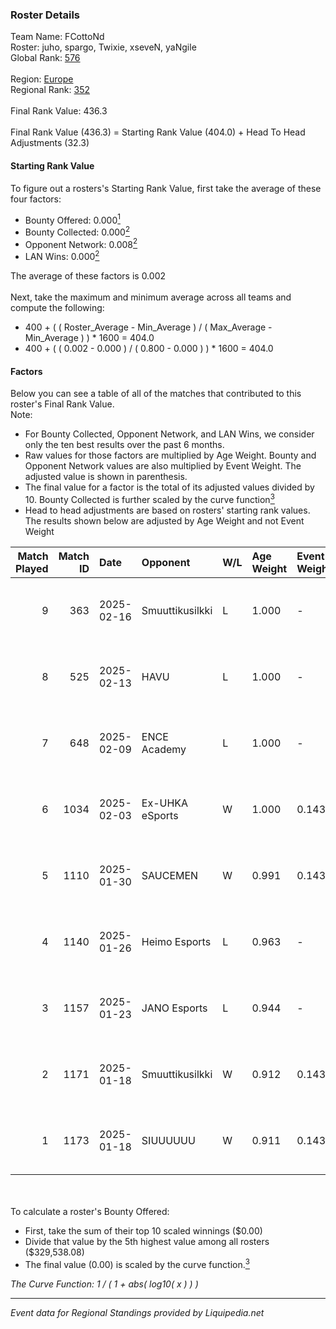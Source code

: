 ### Roster Details<br />
Team Name: FCottoNd<br />
Roster: juho, spargo, Twixie, xseveN, yaNgile<br />
Global Rank: [576](../standings_global.md)<br />
<br />
Region: [Europe]( ../standings_europe.md)<br />
Regional Rank: [352]( ../standings_europe.md)<br />
<br />
Final Rank Value:  436.3<br />
<br />
Final Rank Value (436.3) = Starting Rank Value (404.0) + Head To Head Adjustments (32.3)<br />

#### Starting Rank Value<br />
To figure out a rosters's Starting Rank Value, first take the average of these four factors:<br />
- Bounty Offered: 0.000[<sup>1</sup>](#table2)
- Bounty Collected: 0.000[<sup>2</sup>](#table1)
- Opponent Network: 0.008[<sup>2</sup>](#table1)
- LAN Wins: 0.000[<sup>2</sup>](#table1)

The average of these factors is 0.002<br />
<br />
Next, take the maximum and minimum average across all teams and compute the following:<br />
- 400 + ( ( Roster_Average - Min_Average ) / ( Max_Average - Min_Average ) ) * 1600 = 404.0
- 400 + ( ( 0.002 - 0.000 ) / ( 0.800 - 0.000 ) ) * 1600 = 404.0


#### Factors<br />
Below you can see a table of all of the matches that contributed to this roster's Final Rank Value.<br />
Note:<br />

- For Bounty Collected, Opponent Network, and LAN Wins, we consider only the ten best results over the past 6 months.
- Raw values for those factors are multiplied by Age Weight. Bounty and Opponent Network values are also multiplied by Event Weight. The adjusted value is shown in parenthesis.
- The final value for a factor is the total of its adjusted values divided by 10. Bounty Collected is further scaled by the curve function[<sup>3</sup>](#curveFunction)
- Head to head adjustments are based on rosters' starting rank values. The results shown below are adjusted by Age Weight and not Event Weight
<span id="table1"></span><br />


| Match Played | Match ID | Date       | Opponent        | W/L | Age Weight | Event Weight | Bounty Collected | Opponent Network | LAN Wins  | H2H Adj. | Roster                                |
| -: | -: | :- | :- | :- | :- | :- | :- | :- | :- | -: | :- |
|            9 |      363 | 2025-02-16 | Smuuttikusilkki | L   | 1.000      | -            | -                | -                | -         |   -14.07 | juho, spargo, Twixie, xseveN, yaNgile |
|            8 |      525 | 2025-02-13 | HAVU            | L   | 1.000      | -            | -                | -                | -         |    -5.79 | juho, spargo, Twixie, xseveN, yaNgile |
|            7 |      648 | 2025-02-09 | ENCE Academy    | L   | 1.000      | -            | -                | -                | -         |    -3.94 | juho, spargo, Twixie, xseveN, yaNgile |
|            6 |     1034 | 2025-02-03 | Ex-UHKA eSports | W   | 1.000      | 0.143        | 0.000 (0.000)    | 0.268 (0.038)    | 0 (0.000) |    19.69 | juho, spargo, Twixie, xseveN, yaNgile |
|            5 |     1110 | 2025-01-30 | SAUCEMEN        | W   | 0.991      | 0.143        | 0.000 (0.000)    | 0.086 (0.012)    | 0 (0.000) |    13.85 | juho, spargo, Twixie, xseveN, yaNgile |
|            4 |     1140 | 2025-01-26 | Heimo Esports   | L   | 0.963      | -            | -                | -                | -         |    -4.90 | juho, spargo, Twixie, xseveN, yaNgile |
|            3 |     1157 | 2025-01-23 | JANO Esports    | L   | 0.944      | -            | -                | -                | -         |    -2.77 | juho, spargo, Twixie, xseveN, yaNgile |
|            2 |     1171 | 2025-01-18 | Smuuttikusilkki | W   | 0.912      | 0.143        | 0.000 (0.000)    | 0.223 (0.029)    | 0 (0.000) |    16.53 | Jerppa, juho, spargo, Twixie, yaNgile |
|            1 |     1173 | 2025-01-18 | SIUUUUUU        | W   | 0.911      | 0.143        | 0.000 (0.000)    | 0.000 (0.000)    | 0 (0.000) |    13.69 | Jerppa, juho, spargo, Twixie, yaNgile |

<br />
<span id="table2"></span><br />
To calculate a roster's Bounty Offered:<br />

- First, take the sum of their top 10 scaled winnings ($0.00)
- Divide that value by the 5th highest value among all rosters ($329,538.08)
- The final value (0.00) is scaled by the curve function.[<sup>3</sup>](#curveFunction)

<span id="curveFunction"></span>_The Curve Function: 1 / ( 1 + abs( log10( x ) ) )_<br />

---
_Event data for Regional Standings provided by Liquipedia.net_<br />
